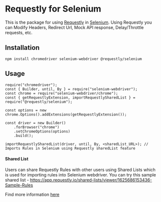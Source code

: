 # Requestly for Selenium

This is the package for using [Requestly](https://requestly.io) in [Selenium](https://www.selenium.dev/). Using Requestly you can Modify Headers, Redirect Url, Mock API response, Delay/Throttle requests, etc.

## Installation

```
npm install chromedriver selenium-webdriver @requestly/selenium
```

## Usage

```
require("chromedriver");
const { Builder, until, By } = require("selenium-webdriver");
const chrome = require("selenium-webdriver/chrome");
const { getRequestlyExtension, importRequestlySharedList } = require("@requestly/selenium");

const options = new chrome.Options().addExtensions(getRequestlyExtension());

const driver = new Builder()
    .forBrowser("chrome")
    .setChromeOptions(options)
    .build();

importRequestlySharedList(driver, until, By, <sharedList_URL>); // Imports Rules in Selenium using Requestly sharedList feature

```

#### Shared List

Users can share Requestly Rules with other users using Shared Lists which is used for importing rules into Selenium webdriver. You can try this sample shared list - https://app.requestly.io/shared-lists/viewer/1625686153436-Sample-Rules

Find more information [here](https://requestly.io/blog/2018/06/14/share-rules-with-other-users/)
